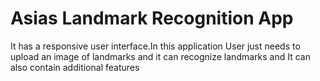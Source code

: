 # Asias Landmark Recognition App
It has a responsive user interface.In this application User just needs to upload an image of landmarks and it can recognize landmarks and  It can also contain additional features 
